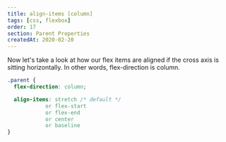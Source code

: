 ```yaml
---
title: align-items [column]
tags: [css, flexbox]
order: 17
section: Parent Properties
createdAt: 2020-02-20
---
```


Now let's take a look at how our flex items are aligned if the cross axis is sitting horizontally. In other words, flex-direction is column.

<!-- prettier-ignore -->
```css
.parent {
  flex-direction: column;

  align-items: stretch /* default */
            or flex-start
            or flex-end
            or center
            or baseline
}
```
